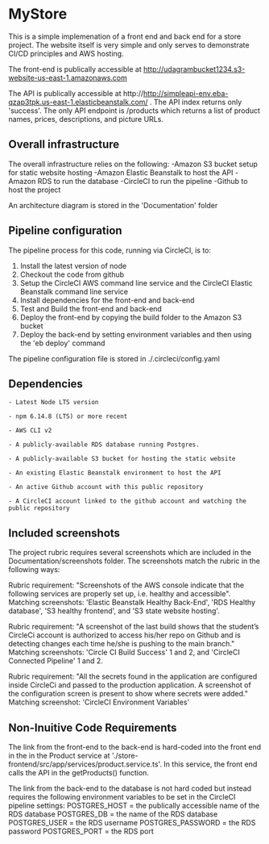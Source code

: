 # MyStore

This is a simple implemenation of a front end and back end for a store project.  The website itself is very simple and only serves to demonstrate CI/CD principles and AWS hosting.

The front-end is publically accessible at http://udagrambucket1234.s3-website-us-east-1.amazonaws.com

The API is publically accessible at http://http://simpleapi-env.eba-qzap3tpk.us-east-1.elasticbeanstalk.com/ . The API index returns only 'success'.  The only API endpoint is /products which returns a list of product names, prices, descriptions, and picture URLs.


## Overall infrastructure

The overall infrastructure relies on the following:
-Amazon S3 bucket setup for static website hosting
-Amazon Elastic Beanstalk to host the API
-Amazon RDS to run the database
-CircleCI to run the pipeline
-Github to host the project

An architecture diagram is stored in the 'Documentation' folder

## Pipeline configuration

The pipeline process for this code, running via CircleCI, is to:
1. Install the latest version of node
2. Checkout the code from github
3. Setup the CircleCI AWS command line service and the CircleCI Elastic Beanstalk command line service
4. Install dependencies for the front-end and back-end
5. Test and Build the front-end and back-end
6. Deploy the front-end by copying the build folder to the Amazon S3 bucket
7. Deploy the back-end by setting environment variables and then using the 'eb deploy' command

The pipeline configuration file is stored in ./.circleci/config.yaml

## Dependencies

```
- Latest Node LTS version

- npm 6.14.8 (LTS) or more recent

- AWS CLI v2

- A publicly-available RDS database running Postgres.

- A publicly-available S3 bucket for hosting the static website

- An existing Elastic Beanstalk environment to host the API

- An active Github account with this public repository

- A CircleCI account linked to the github account and watching the public repository

```

## Included screenshots

The project rubric requires several screenshots which are included in the Documentation/screenshots folder.  The screenshots match the rubric in the following ways:

Rubric requirement: "Screenshots of the AWS console indicate that the following services are properly set up, i.e. healthy and accessible".  Matching screenshots: 'Elastic Beanstalk Healthy Back-End', 'RDS Healthy database', 'S3 healthy frontend', and 'S3 state website hosting'.

Rubric requirement: "A screenshot of the last build shows that the student’s CircleCi account is authorized to access his/her repo on Github and is detecting changes each time he/she is pushing to the main branch."  Matching screenshots: 'Circle CI Build Success' 1 and 2, and 'CircleCI Connected Pipeline' 1 and 2.

Rubric requirement: "All the secrets found in the application are configured inside CircleCi and passed to the production application. A screenshot of the configuration screen is present to show where secrets were added."  Matching screenshot: 'CircleCI Environment Variables'

## Non-Inuitive Code Requirements

The link from the front-end to the back-end is hard-coded into the front end in the in the Product service at './store-frontend/src/app/services/product.service.ts'.  In this service, the front end calls the API in the getProducts() function.

The link from the back-end to the database is not hard coded but instead requires the following environment variables to be set in the CircleCI pipeline settings: 
POSTGRES_HOST = the publically accessible name of the RDS database
POSTGRES_DB = the name of the RDS database
POSTGRES_USER = the RDS username
POSTGRES_PASSWORD = the RDS password
POSTGRES_PORT = the RDS port